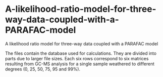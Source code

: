 # A-likelihood-ratio-model-for-three-way-data-coupled-with-a-PARAFAC-model
A likelihood ratio model for three-way data coupled with a PARAFAC model

The files contain the database used for calculations. They are divided into parts due to larger file sizes. Each six rows correspond to six matrices resulting from GC-MS analysis for a single sample weathered to different degrees (0, 25, 50, 75, 95 and 99%). 

